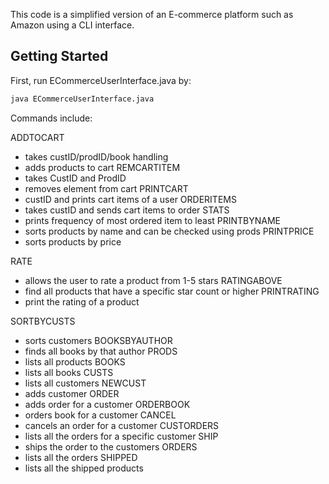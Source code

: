 This code is a simplified version of an E-commerce platform such as Amazon using a CLI interface.

## Getting Started

First, run ECommerceUserInterface.java by:

```bash
java ECommerceUserInterface.java
```

Commands include:

ADDTOCART
 - takes custID/prodID/book handling
 - adds products to cart
REMCARTITEM
 - takes CustID and ProdID
 - removes element from cart
PRINTCART
 - custID and prints cart items of a user
ORDERITEMS
 - takes custID and sends cart items to order
STATS
 - prints frequency of most ordered item to least
PRINTBYNAME
 - sorts products by name and can be checked using prods
PRINTPRICE
 - sorts products by price

RATE
 - allows the user to rate a product from 1-5 stars 
RATINGABOVE
 - find all products that have a specific star count or higher
PRINTRATING
 - print the rating of a product

SORTBYCUSTS
 - sorts customers
BOOKSBYAUTHOR
 - finds all books by that author
PRODS
 - lists all products
BOOKS
 - lists all books
CUSTS
 - lists all customers
NEWCUST
 - adds customer
ORDER
 - adds order for a customer
ORDERBOOK
 - orders book for a customer
CANCEL
 - cancels an order for a customer
CUSTORDERS
 - lists all the orders for a specific customer 
SHIP
 - ships the order to the customers
ORDERS
 - lists all the orders
SHIPPED
 - lists all the shipped products
